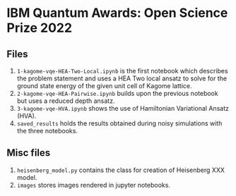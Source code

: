 # IBM Quantum Awards: Open Science Prize 2022

## Files

1. `1-kagome-vqe-HEA-Two-Local.ipynb` is the first notebook which describes the problem statement and uses a HEA Two local ansatz to solve for the ground state energy of the given unit cell of Kagome lattice.
2. `2-kagome-vqe-HEA-Pairwise.ipynb` builds upon the previous notebook but uses a reduced depth ansatz.
3. `3-kagome-vqe-HVA.ipynb` shows the use of Hamiltonian Variational Ansatz (HVA).
4. `saved_results` holds the results obtained during noisy simulations with the three notebooks.

## Misc files

1. `heisenberg_model.py` contains the class for creation of Heisenberg XXX model.
2. `images` stores images rendered in jupyter notebooks.

